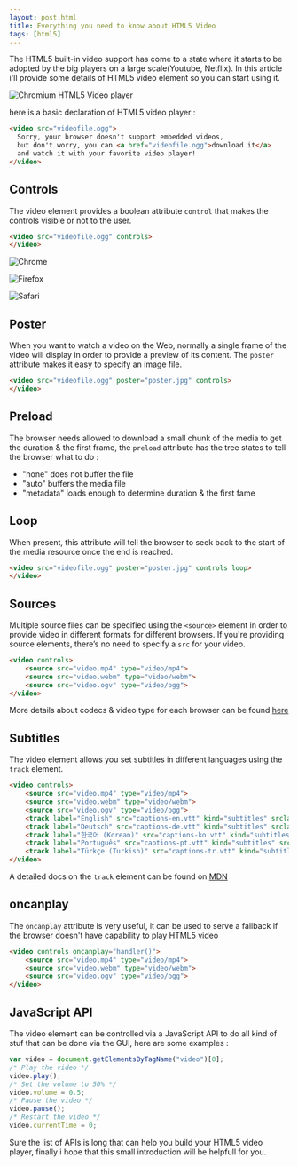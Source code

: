 ```yaml
---
layout: post.html
title: Everything you need to know about HTML5 Video
tags: [html5]
---
```

The HTML5 built-in video support has come to a state where it starts to be adopted by the big players on a large scale(Youtube, Netflix). In this article i'll provide some details of HTML5 video element so you can start using it.

![Chromium HTML5 Video player](/assets/posts/html5-video/cover.jpg)

here is a basic declaration of HTML5 video player :

```html
<video src="videofile.ogg">
  Sorry, your browser doesn't support embedded videos,
  but don't worry, you can <a href="videofile.ogg">download it</a>
  and watch it with your favorite video player!
</video>
```

## Controls
The video element provides a boolean attribute ```control``` that makes the controls visible or not to the user.

```html
<video src="videofile.ogg" controls>
</video>
```

![Chrome](/assets/posts/html5-video/controls-chrome.png)

![Firefox](/assets/posts/html5-video/controls-ff.png)

![Safari](/assets/posts/html5-video/controls-safari.png)

## Poster
When you want to watch a video on the Web, normally a single frame of the video will display in order to provide a preview of its content. The ```poster``` attribute makes it easy to specify an image file.

```html
<video src="videofile.ogg" poster="poster.jpg" controls>
</video>
```

## Preload
The browser needs allowed to download a small chunk of the media to get the duration & the first frame, the ```preload``` attribute has the tree states to tell the browser what to do :

 * "none" does not buffer the file
 * "auto" buffers the media file
 * "metadata" loads enough to determine duration & the first fame

## Loop
When present, this attribute will tell the browser to seek back to the start of the media resource once the end is reached.

```html
<video src="videofile.ogg" poster="poster.jpg" controls loop>
</video>
```

## Sources
Multiple source files can be specified using the ```<source>``` element in order to provide video in different formats for different browsers. If you're providing source elements, there’s no need to specify a ```src``` for your video.

```html
<video controls>
    <source src="video.mp4" type="video/mp4">
    <source src="video.webm" type="video/webm">
    <source src="video.ogv" type="video/ogg">
</video>
```
More details about codecs & video type for each browser can be found [here][0]

## Subtitles
The video element allows you set subtitles in different languages using the ```track``` element.

```html
<video controls>
    <source src="video.mp4" type="video/mp4">
    <source src="video.webm" type="video/webm">
    <source src="video.ogv" type="video/ogg">
    <track label="English" src="captions-en.vtt" kind="subtitles" srclang="en"></track>
    <track label="Deutsch" src="captions-de.vtt" kind="subtitles" srclang="de"></track>
    <track label="한국어 (Korean)" src="captions-ko.vtt" kind="subtitles" srclang="ko"></track>
    <track label="Português" src="captions-pt.vtt" kind="subtitles" srclang="pt"></track>
    <track label="Türkçe (Turkish)" src="captions-tr.vtt" kind="subtitles" srclang="tr"></track>
</video>
```
A detailed docs on the ```track``` element can be found on [MDN][1]

## oncanplay
The ```oncanplay``` attribute is very useful, it can be used to serve a fallback if the browser doesn't have capability to play HTML5 video

```html
<video controls oncanplay="handler()">
    <source src="video.mp4" type="video/mp4">
    <source src="video.webm" type="video/webm">
    <source src="video.ogv" type="video/ogg">
</video>
```

## JavaScript API
The video element can be controlled via a JavaScript API to do all kind of stuf that can be done via the GUI, here are some examples :

```javascript
var video = document.getElementsByTagName("video")[0];
/* Play the video */
video.play();
/* Set the volume to 50% */
video.volume = 0.5;
/* Pause the video */
video.pause();
/* Restart the video */
video.currentTime = 0;
```

Sure the list of APIs is long that can help you build your HTML5 video player, finally i hope that this small introduction will be helpfull for you.

[0]: https://developer.mozilla.org/en-US/docs/Web/HTML/Supported_media_formats
[1]: https://developer.mozilla.org/en-US/docs/Web/HTML/Element/track